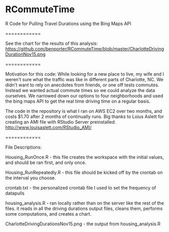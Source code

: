 RCommuteTime
============

R Code for Pulling Travel Durations using the Bing Maps API

============

See the chart for the results of this analysis:
https://github.com/benporter/RCommuteTime/blob/master/CharlotteDrivingDurationNov15.png

============

Motivation for this code:
While looking for a new place to live, my wife and I weren't sure what the traffic was like in different parts of Charlotte, NC.  We didn't want to rely on anecdotes from friends, or one off tests commutes.  Instead we wanted actual commute times so we could analyze the data ourselves.  We narrowed down our options to four neighborhoods and used the bing maps API to get the real time driving time on a regular basis.  

The code in the repository is what I ran on AWS EC2 over two months, and costs $1.70 after 2 months of continually runs.  Big thanks to Loius Aslett for creating an AMI file with RStudio Server preinstalled.  http://www.louisaslett.com/RStudio_AMI/

============

File Descriptions:

Housing_RunOnce.R - this file creates the workspace with the initial values, and should be ran first, and only once.

Housing_RunRepeatedly.R - this file should be kicked off by the crontab on the interval you choose. 

crontab.txt - the personalized crontab file I used to set the frequency of datapulls

housing_analysis.R - ran locally rather than on the server like the rest of the files.  it reads in all the driving durations output files, cleans them, performs some computations, and creates a chart.

CharlotteDrivingDurationsNov15.png - the output from housing_analysis.R
